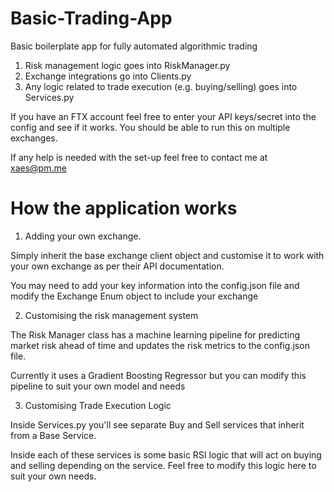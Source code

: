 # Basic-Trading-App

Basic boilerplate app for fully automated algorithmic trading

1. Risk management logic goes into RiskManager.py
2. Exchange integrations go into Clients.py
3. Any logic related to trade execution (e.g. buying/selling) goes into Services.py

If you have an FTX account feel free to enter your API keys/secret into the config and see if it works. You should be able to run this on multiple exchanges. 

If any help is needed with the set-up feel free to contact me at xaes@pm.me

# How the application works

1. Adding your own exchange. 

Simply inherit the base exchange client object and customise it to work with your own exchange as per their API documentation. 

You may need to add your key information into the config.json file and modify the Exchange Enum object to include your exchange

2. Customising the risk management system

The Risk Manager class has a machine learning pipeline for predicting market risk ahead of time and updates the risk metrics to the config.json file. 

Currently it uses a Gradient Boosting Regressor but you can modify this pipeline to suit your own model and needs

3. Customising Trade Execution Logic

Inside Services.py you'll see separate Buy and Sell services that inherit from a Base Service. 

Inside each of these services is some basic RSI logic that will act on buying and selling depending on the service. Feel free to modify this logic here to suit your own needs. 
